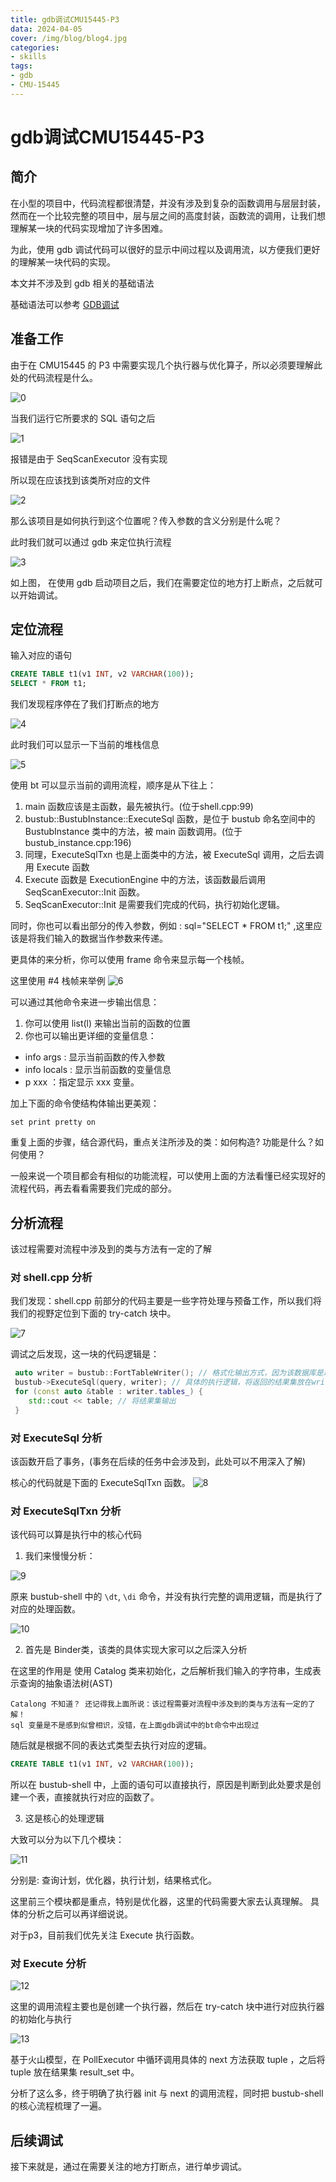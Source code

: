```yaml
---
title: gdb调试CMU15445-P3
data: 2024-04-05
cover: /img/blog/blog4.jpg
categories:
- skills
tags:
- gdb
- CMU-15445
---
```


# gdb调试CMU15445-P3

## 简介

在小型的项目中，代码流程都很清楚，并没有涉及到复杂的函数调用与层层封装，然而在一个比较完整的项目中，层与层之间的高度封装，函数流的调用，让我们想理解某一块的代码实现增加了许多困难。

为此，使用 gdb 调试代码可以很好的显示中间过程以及调用流，以方便我们更好的理解某一块代码的实现。

<!--more-->

本文并不涉及到 gdb 相关的基础语法

基础语法可以参考 [GDB调试](https://subingwen.cn/linux/gdb/index.html)

## 准备工作

由于在 CMU15445 的 P3 中需要实现几个执行器与优化算子，所以必须要理解此处的代码流程是什么。

![0](../../img/blogs/db0/p3.png)

当我们运行它所要求的 SQL 语句之后

![1](../../img/blogs/db0/1.png)

报错是由于 SeqScanExecutor 没有实现

所以现在应该找到该类所对应的文件

![2](../../img/blogs/db0/2.png)

那么该项目是如何执行到这个位置呢？传入参数的含义分别是什么呢？

此时我们就可以通过 gdb 来定位执行流程

![3](../../img/blogs/db0/3.png)

如上图， 在使用 gdb 启动项目之后，我们在需要定位的地方打上断点，之后就可以开始调试。

## 定位流程

输入对应的语句
```sql
CREATE TABLE t1(v1 INT, v2 VARCHAR(100));
SELECT * FROM t1;
```

我们发现程序停在了我们打断点的地方

![4](../../img/blogs/db0/4.png)

此时我们可以显示一下当前的堆栈信息

![5](../../img/blogs/db0/5.png)

使用 bt 可以显示当前的调用流程，顺序是从下往上：

1. main 函数应该是主函数，最先被执行。(位于shell.cpp:99)
2. bustub::BustubInstance::ExecuteSql 函数，是位于 bustub 命名空间中的 BustubInstance 类中的方法，被 main 函数调用。(位于bustub_instance.cpp:196)
3. 同理，ExecuteSqlTxn 也是上面类中的方法，被 ExecuteSql 调用，之后去调用 Execute 函数
4. Execute 函数是 ExecutionEngine 中的方法，该函数最后调用 SeqScanExecutor::Init 函数。
5. SeqScanExecutor::Init 是需要我们完成的代码，执行初始化逻辑。

同时，你也可以看出部分的传入参数，例如 : sql="SELECT * FROM t1;" ,这里应该是将我们输入的数据当作参数来传递。

更具体的来分析，你可以使用 frame 命令来显示每一个栈帧。

这里使用 #4 栈帧来举例
![6](../../img/blogs/db0/6.png)

可以通过其他命令来进一步输出信息：
1. 你可以使用 list(l) 来输出当前的函数的位置
2. 你也可以输出更详细的变量信息：
- info args : 显示当前函数的传入参数
- info locals : 显示当前函数的变量信息
- p xxx ：指定显示 xxx 变量。

加上下面的命令使结构体输出更美观：
```gdb
set print pretty on
```

重复上面的步骤，结合源代码，重点关注所涉及的类：如何构造? 功能是什么？如何使用？

一般来说一个项目都会有相似的功能流程，可以使用上面的方法看懂已经实现好的流程代码，再去看看需要我们完成的部分。

## 分析流程
该过程需要对流程中涉及到的类与方法有一定的了解

### 对 shell.cpp 分析

我们发现：shell.cpp 前部分的代码主要是一些字符处理与预备工作，所以我们将我们的视野定位到下面的 try-catch 块中。

![7](../../img/blogs/db0/7.png)

调试之后发现，这一块的代码逻辑是：
```cpp
 auto writer = bustub::FortTableWriter(); // 格式化输出方式，因为该数据库是以表的形式输出
 bustub->ExecuteSql(query, writer); // 具体的执行逻辑，将返回的结果集放在writer中
 for (const auto &table : writer.tables_) {
    std::cout << table; // 将结果集输出
 }
```

### 对 ExecuteSql 分析

该函数开启了事务，(事务在后续的任务中会涉及到，此处可以不用深入了解)

核心的代码就是下面的 ExecuteSqlTxn 函数。
![8](../../img/blogs/db0/8.png)

### 对 ExecuteSqlTxn 分析

该代码可以算是执行中的核心代码

1. 我们来慢慢分析：

![9](../../img/blogs/db0/9.png)

原来 bustub-shell 中的 `\dt`, `\di` 命令，并没有执行完整的调用逻辑，而是执行了对应的处理函数。

![10](../../img/blogs/db0/10.png)

2. 首先是 Binder类，该类的具体实现大家可以之后深入分析

在这里的作用是 使用 Catalog 类来初始化，之后解析我们输入的字符串，生成表示查询的抽象语法树(AST)
```
Catalong 不知道？ 还记得我上面所说：该过程需要对流程中涉及到的类与方法有一定的了解！
sql 变量是不是感到似曾相识，没错，在上面gdb调试中的bt命令中出现过
```
随后就是根据不同的表达式类型去执行对应的逻辑。

```sql
CREATE TABLE t1(v1 INT, v2 VARCHAR(100));
```
所以在 bustub-shell 中，上面的语句可以直接执行，原因是判断到此处要求是创建一个表，直接就执行对应的函数了。

3. 这是核心的处理逻辑

大致可以分为以下几个模块：

![11](../../img/blogs/db0/11.png)

分别是: 查询计划，优化器，执行计划，结果格式化。

这里前三个模块都是重点，特别是优化器，这里的代码需要大家去认真理解。
具体的分析之后可以再详细说说。

对于p3，目前我们优先关注 Execute 执行函数。

### 对 Execute 分析

![12](../../img/blogs/db0/12.png)

这里的调用流程主要也是创建一个执行器，然后在 try-catch 块中进行对应执行器的初始化与执行

![13](../../img/blogs/db0/13.png)

基于火山模型，在 PollExecutor 中循环调用具体的 next 方法获取 tuple ，之后将 tuple 放在结果集 result_set 中。

分析了这么多，终于明确了执行器 init 与 next 的调用流程，同时把 bustub-shell 的核心流程梳理了一遍。

## 后续调试

接下来就是，通过在需要关注的地方打断点，进行单步调试。

